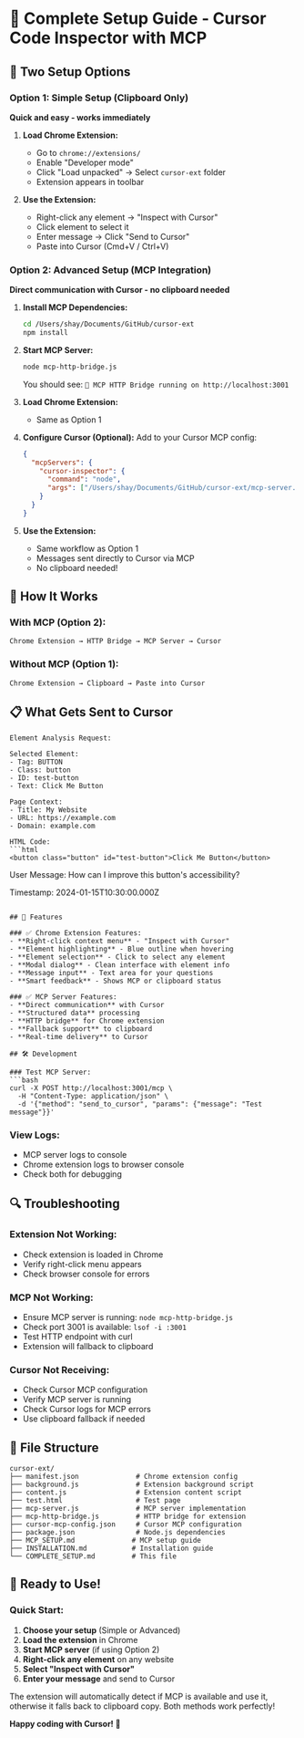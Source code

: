 # 🎉 Complete Setup Guide - Cursor Code Inspector with MCP

## 🚀 Two Setup Options

### Option 1: Simple Setup (Clipboard Only)
**Quick and easy - works immediately**

1. **Load Chrome Extension:**
   - Go to `chrome://extensions/`
   - Enable "Developer mode"
   - Click "Load unpacked" → Select `cursor-ext` folder
   - Extension appears in toolbar

2. **Use the Extension:**
   - Right-click any element → "Inspect with Cursor"
   - Click element to select it
   - Enter message → Click "Send to Cursor"
   - Paste into Cursor (Cmd+V / Ctrl+V)

### Option 2: Advanced Setup (MCP Integration)
**Direct communication with Cursor - no clipboard needed**

1. **Install MCP Dependencies:**
   ```bash
   cd /Users/shay/Documents/GitHub/cursor-ext
   npm install
   ```

2. **Start MCP Server:**
   ```bash
   node mcp-http-bridge.js
   ```
   You should see: `🚀 MCP HTTP Bridge running on http://localhost:3001`

3. **Load Chrome Extension:**
   - Same as Option 1

4. **Configure Cursor (Optional):**
   Add to your Cursor MCP config:
   ```json
   {
     "mcpServers": {
       "cursor-inspector": {
         "command": "node",
         "args": ["/Users/shay/Documents/GitHub/cursor-ext/mcp-server.js"]
       }
     }
   }
   ```

5. **Use the Extension:**
   - Same workflow as Option 1
   - Messages sent directly to Cursor via MCP
   - No clipboard needed!

## 🔧 How It Works

### With MCP (Option 2):
```
Chrome Extension → HTTP Bridge → MCP Server → Cursor
```

### Without MCP (Option 1):
```
Chrome Extension → Clipboard → Paste into Cursor
```

## 📋 What Gets Sent to Cursor

```
Element Analysis Request:

Selected Element:
- Tag: BUTTON
- Class: button
- ID: test-button
- Text: Click Me Button

Page Context:
- Title: My Website
- URL: https://example.com
- Domain: example.com

HTML Code:
```html
<button class="button" id="test-button">Click Me Button</button>
```

User Message: How can I improve this button's accessibility?

Timestamp: 2024-01-15T10:30:00.000Z
```

## 🎯 Features

### ✅ Chrome Extension Features:
- **Right-click context menu** - "Inspect with Cursor"
- **Element highlighting** - Blue outline when hovering
- **Element selection** - Click to select any element
- **Modal dialog** - Clean interface with element info
- **Message input** - Text area for your questions
- **Smart feedback** - Shows MCP or clipboard status

### ✅ MCP Server Features:
- **Direct communication** with Cursor
- **Structured data** processing
- **HTTP bridge** for Chrome extension
- **Fallback support** to clipboard
- **Real-time delivery** to Cursor

## 🛠️ Development

### Test MCP Server:
```bash
curl -X POST http://localhost:3001/mcp \
  -H "Content-Type: application/json" \
  -d '{"method": "send_to_cursor", "params": {"message": "Test message"}}'
```

### View Logs:
- MCP server logs to console
- Chrome extension logs to browser console
- Check both for debugging

## 🔍 Troubleshooting

### Extension Not Working:
- Check extension is loaded in Chrome
- Verify right-click menu appears
- Check browser console for errors

### MCP Not Working:
- Ensure MCP server is running: `node mcp-http-bridge.js`
- Check port 3001 is available: `lsof -i :3001`
- Test HTTP endpoint with curl
- Extension will fallback to clipboard

### Cursor Not Receiving:
- Check Cursor MCP configuration
- Verify MCP server is running
- Check Cursor logs for MCP errors
- Use clipboard fallback if needed

## 📁 File Structure

```
cursor-ext/
├── manifest.json              # Chrome extension config
├── background.js              # Extension background script
├── content.js                 # Extension content script
├── test.html                  # Test page
├── mcp-server.js              # MCP server implementation
├── mcp-http-bridge.js         # HTTP bridge for extension
├── cursor-mcp-config.json     # Cursor MCP configuration
├── package.json               # Node.js dependencies
├── MCP_SETUP.md              # MCP setup guide
├── INSTALLATION.md           # Installation guide
└── COMPLETE_SETUP.md         # This file
```

## 🎉 Ready to Use!

### Quick Start:
1. **Choose your setup** (Simple or Advanced)
2. **Load the extension** in Chrome
3. **Start MCP server** (if using Option 2)
4. **Right-click any element** on any website
5. **Select "Inspect with Cursor"**
6. **Enter your message** and send to Cursor

The extension will automatically detect if MCP is available and use it, otherwise it falls back to clipboard copy. Both methods work perfectly!

**Happy coding with Cursor! 🚀**
